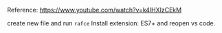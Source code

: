 Reference:
https://www.youtube.com/watch?v=k4lHXIzCEkM

create new file and run ```rafce```
Install extension: ES7+ and reopen vs code.